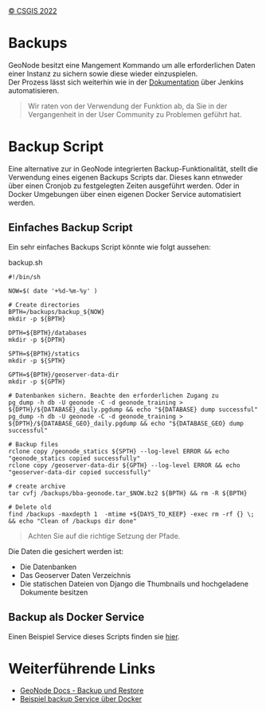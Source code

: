 <!-- the Menu -->
<link rel="stylesheet" media="all" href="../styles.css" />
<div id="logo"><a href="https://csgis.de">© CSGIS 2022</a></div>
<div id="menu"></div>
<div id="jumpMenu"></div>
<script src="../menu.js"></script>
<script src="../jumpmenu.js"></script>
<!-- the Menu -->


# Backups

GeoNode besitzt eine Mangement Kommando um alle erforderlichen Daten einer Instanz zu sichern sowie diese wieder einzuspielen.  
Der Prozess lässt sich weiterhin wie in der [Dokumentation](https://docs.geonode.org/en/master/intermediate/backup/index.html) über Jenkins automatisieren.

> Wir raten von der Verwendung der Funktion ab, da Sie in der Vergangenheit in der User Community zu Problemen geführt hat.

# Backup Script

Eine alternative zur in GeoNode integrierten Backup-Funktionalität, stellt die Verwendung eines eigenen Backups Scripts dar.
Dieses kann etnweder über einen Cronjob zu festgelegten Zeiten ausgeführt werden. Oder in Docker Umgebungen über einen eigenen Docker Service automatisiert werden.

## Einfaches Backup Script

Ein sehr einfaches Backups Script könnte wie folgt aussehen:

backup.sh
```
#!/bin/sh

NOW=$( date '+%d-%m-%y' )

# Create directories
BPTH=/backups/backup_${NOW}
mkdir -p ${BPTH}

DPTH=${BPTH}/databases
mkdir -p ${DPTH}

SPTH=${BPTH}/statics
mkdir -p ${SPTH}

GPTH=${BPTH}/geoserver-data-dir
mkdir -p ${GPTH}

# Datenbanken sichern. Beachte den erforderlichen Zugang zu 
pg_dump -h db -U geonode -C -d geonode_training > ${DPTH}/${DATABASE}_daily.pgdump && echo "${DATABASE} dump successful"
pg_dump -h db -U geonode -C -d geonode_training > ${DPTH}/${DATABASE_GEO}_daily.pgdump && echo "${DATABASE_GEO} dump successful"

# Backup files
rclone copy /geonode_statics ${SPTH} --log-level ERROR && echo "geonode_statics copied successfully"
rclone copy /geoserver-data-dir ${GPTH} --log-level ERROR && echo "geoserver-data-dir copied successfully"

# create archive
tar cvfj /backups/bba-geonode.tar_$NOW.bz2 ${BPTH} && rm -R ${BPTH}

# Delete old
find /backups -maxdepth 1  -mtime +${DAYS_TO_KEEP} -exec rm -rf {} \; && echo "Clean of /backups dir done"
```

> Achten Sie auf die richtige Setzung der Pfade.

Die Daten die gesichert werden ist:

- Die Datenbanken
- Das Geoserver Daten Verzeichnis
- Die statischen Dateien von Django die Thumbnails und hochgeladene Dokumente besitzen

## Backup als Docker Service

Einen Beispiel Service dieses Scripts finden sie [hier](https://github.com/csgis/geonode-backup-service).

# Weiterführende Links

- [GeoNode Docs - Backup und Restore](https://docs.geonode.org/en/master/intermediate/backup/index.html)
- [Beispiel backup Service über Docker](https://github.com/csgis/geonode-backup-service)